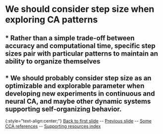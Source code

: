 # We should consider step size when exploring CA patterns

## * Rather than a simple trade-off between accuracy and computational time, specific step sizes pair with particular patterns to maintain an ability to organize themselves

## * We should probably consider step size as an optimizable and explorable parameter when developing new experiments in continuous and neural CA, and maybe other dynamic systems supporting self-organizing behavior.



{:style="text-align:center;"}
[Back to first slide](https://rivesunder.github.io/yuca_docs/ss_slide_000) -- [Previous slide](https://rivesunder.github.io/yuca_docs/ss_slide_006) -- [Some CCA references](https://rivesunder.github.io/yuca_docs/g_ref) -- [Supporting resources index](https://rivesunder.github.io/yuca_docs/ss_slide_000)

